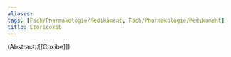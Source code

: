 ```yaml
---
aliases: 
tags: [Fach/Pharmakologie/Medikament, Fach/Pharmakologie/Medikament]
title: Etoricoxib
---
```

(Abstract::[[Coxibe]])